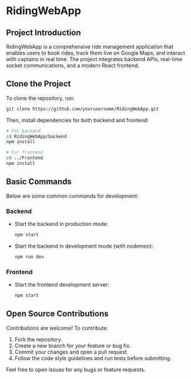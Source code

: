 # RidingWebApp

## Project Introduction
RidingWebApp is a comprehensive ride management application that enables users to book rides, track them live on Google Maps, and interact with captains in real time. The project integrates backend APIs, real-time socket communications, and a modern React frontend.

## Clone the Project
To clone the repository, run:
```bash
git clone https://github.com/yourusername/RidingWebApp.git
```
Then, install dependencies for both backend and frontend:
```bash
# For backend
cd RidingWebApp/backend
npm install

# For frontend
cd ../Frontend
npm install
```

## Basic Commands
Below are some common commands for development:

### Backend
- Start the backend in production mode:
  ```bash
  npm start
  ```
- Start the backend in development mode (with nodemon):
  ```bash
  npm run dev
  ```

### Frontend
- Start the frontend development server:
  ```bash
  npm start
  ```

## Open Source Contributions
Contributions are welcome! To contribute:
1. Fork the repository.
2. Create a new branch for your feature or bug fix.
3. Commit your changes and open a pull request.
4. Follow the code style guidelines and run tests before submitting.

Feel free to open issues for any bugs or feature requests.


